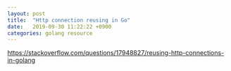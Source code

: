 ```yaml
---
layout: post
title:  "Http connection reusing in Go"
date:   2019-09-30 11:22:22 +0900
categories: golang resource
---
```


https://stackoverflow.com/questions/17948827/reusing-http-connections-in-golang